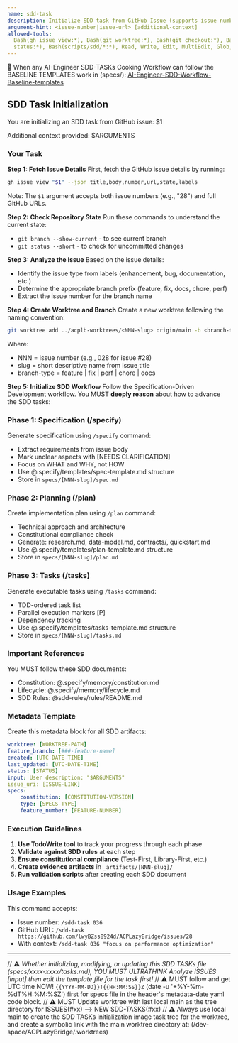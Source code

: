 ```yaml
---
name: sdd-task
description: Initialize SDD task from GitHub Issue (supports issue number or full URL) , then follow the SDD-TASKs Task Initialization Workflow to Run `/specify` -> `/plan` -> `/tasks` step by step Run SlashCommands to generate the specification, plan, and tasks documents. 📌 When AI-Engineer("claude") START SDD-TASKs Cooking Workflow can follow the BASELINE TEMPLATES work in (specs/): [AI-Engineer-SDD-Workflow-Baseline-templates](.specify/memory/AI-Engineer-SDD-Workflow-Baseline-templates.txt)
argument-hint: <issue-number|issue-url> [additional-context]
allowed-tools:
  Bash(gh issue view:*), Bash(git worktree:*), Bash(git checkout:*), Bash(git branch:*), Bash(git
  status:*), Bash(scripts/sdd/*:*), Read, Write, Edit, MultiEdit, Glob, Grep, Task, TodoWrite
---
```


📌 When any AI-Engineer SDD-TASKs Cooking Workflow can follow the BASELINE TEMPLATES work in (specs/): [AI-Engineer-SDD-Workflow-Baseline-templates](.specify/memory/AI-Engineer-SDD-Workflow-Baseline-templates.txt)

## SDD Task Initialization

You are initializing an SDD task from GitHub issue: $1

Additional context provided: $ARGUMENTS

### Your Task

**Step 1: Fetch Issue Details** First, fetch the GitHub issue details by running:

```bash
gh issue view "$1" --json title,body,number,url,state,labels
```

Note: The `$1` argument accepts both issue numbers (e.g., "28") and full GitHub URLs.

**Step 2: Check Repository State** Run these commands to understand the current state:

- `git branch --show-current` - to see current branch
- `git status --short` - to check for uncommitted changes

**Step 3: Analyze the Issue** Based on the issue details:

- Identify the issue type from labels (enhancement, bug, documentation, etc.)
- Determine the appropriate branch prefix (feature, fix, docs, chore, perf)
- Extract the issue number for the branch name

**Step 4: Create Worktree and Branch** Create a new worktree following the naming convention:

```bash
git worktree add ../acplb-worktrees/<NNN-slug> origin/main -b <branch-type>/<NNN-slug>
```

Where:

- NNN = issue number (e.g., 028 for issue #28)
- slug = short descriptive name from issue title
- branch-type = feature | fix | perf | chore | docs

**Step 5: Initialize SDD Workflow** Follow the Specification-Driven Development workflow. You MUST
**deeply reason** about how to advance the SDD tasks:

### Phase 1: Specification (/specify)

Generate specification using `/specify` command:

- Extract requirements from issue body
- Mark unclear aspects with [NEEDS CLARIFICATION]
- Focus on WHAT and WHY, not HOW
- Use @.specify/templates/spec-template.md structure
- Store in `specs/[NNN-slug]/spec.md`

### Phase 2: Planning (/plan)

Create implementation plan using `/plan` command:

- Technical approach and architecture
- Constitutional compliance check
- Generate: research.md, data-model.md, contracts/, quickstart.md
- Use @.specify/templates/plan-template.md structure
- Store in `specs/[NNN-slug]/plan.md`

### Phase 3: Tasks (/tasks)

Generate executable tasks using `/tasks` command:

- TDD-ordered task list
- Parallel execution markers [P]
- Dependency tracking
- Use @.specify/templates/tasks-template.md structure
- Store in `specs/[NNN-slug]/tasks.md`

### Important References

You MUST follow these SDD documents:

- Constitution: @.specify/memory/constitution.md
- Lifecycle: @.specify/memory/lifecycle.md
- SDD Rules: @sdd-rules/rules/README.md

### Metadata Template

Create this metadata block for all SDD artifacts:

```yaml
worktree: [WORKTREE-PATH]
feature_branch: [###-feature-name]
created: [UTC-DATE-TIME]
last_updated: [UTC-DATE-TIME]
status: [STATUS]
input: User description: "$ARGUMENTS"
issue_uri: [ISSUE-LINK]
specs:
    constitution: [CONSTITUTION-VERSION]
    type: [SPECS-TYPE]
    feature_number: [FEATURE-NUMBER]
```

### Execution Guidelines

1. **Use TodoWrite tool** to track your progress through each phase
2. **Validate against SDD rules** at each step
3. **Ensure constitutional compliance** (Test-First, Library-First, etc.)
4. **Create evidence artifacts** in `_artifacts/[NNN-slug]/`
5. **Run validation scripts** after creating each SDD document

### Usage Examples

This command accepts:

- Issue number: `/sdd-task 036`
- GitHub URL: `/sdd-task https://github.com/lwyBZss8924d/ACPLazyBridge/issues/28`
- With context: `/sdd-task 036 "focus on performance optimization"`

---

// ⚠️ _Whether initializing, modifying, or updating this SDD TASKs file (specs/xxxx-xxxx/tasks.md), YOU MUST ULTRATHINK Analyze ISSUES [input] then edit the template file for the task first!_
// ⚠️ MUST follow and get UTC time NOW! `{{YYYY-MM-DD}}T{{HH:MM:SS}}Z` (date -u '+%Y-%m-%dT%H:%M:%SZ') first for specs file in the header's metadata-date yaml code block.
// ⚠️ MUST Update worktree with last local main as the tree directory for ISSUES(#xx) --> NEW SDD-TASKS(#xx)
// ⚠️ Always use local main to create the SDD TASKs initialization image task tree for the worktree, and create a symbolic link with the main worktree directory at: (/dev-space/ACPLazyBridge/.worktrees)
